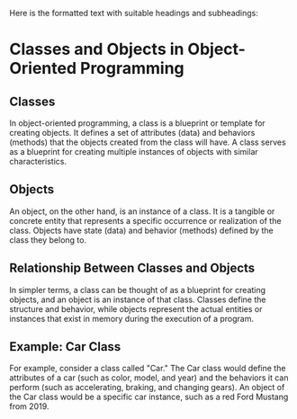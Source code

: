 Here is the formatted text with suitable headings and subheadings:

# Classes and Objects in Object-Oriented Programming

## Classes

In object-oriented programming, a class is a blueprint or template for creating objects. It defines a set of attributes (data) and behaviors (methods) that the objects created from the class will have. A class serves as a blueprint for creating multiple instances of objects with similar characteristics.

## Objects

An object, on the other hand, is an instance of a class. It is a tangible or concrete entity that represents a specific occurrence or realization of the class. Objects have state (data) and behavior (methods) defined by the class they belong to.

## Relationship Between Classes and Objects

In simpler terms, a class can be thought of as a blueprint for creating objects, and an object is an instance of that class. Classes define the structure and behavior, while objects represent the actual entities or instances that exist in memory during the execution of a program.

## Example: Car Class

For example, consider a class called "Car." The Car class would define the attributes of a car (such as color, model, and year) and the behaviors it can perform (such as accelerating, braking, and changing gears). An object of the Car class would be a specific car instance, such as a red Ford Mustang from 2019.